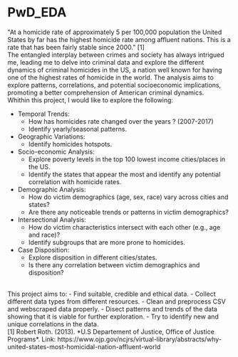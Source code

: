 # PwD_EDA

"At a homicide rate of approximately 5 per 100,000 population the United States by far has the highest homicide rate among affluent nations. This is a rate that has been fairly stable since 2000." [1]
<br/>
The entangled interplay between crimes and society has always intrigued me, leading me to delve into criminal data and explore the different dynamics of criminal homicides in the US, a nation well known for having one of the highest rates of homicide in the world.
The analysis aims to explore patterns, correlations, and potential socioeconomic implications, promoting a better comprehension of American criminal dynamics.
<br/>
Whithin this project, I would like to explore the following:
- Temporal Trends:
  - How has homicides rate changed over the years ? (2007-2017)
  - Identify yearly/seasonal patterns.
- Geographic Variations:
  - Identify homicides hotspots.
- Socio-economic Analysis:
  - Explore poverty levels in the top 100 lowest income cities/places in the US.
  - Identify the states that appear the most and identify any potential correlation with homicide rates.
- Demographic Analysis:
  - How do victim demographics (age, sex, race) vary across cities and states?
  - Are there any noticeable trends or patterns in victim demographics?
- Intersectional Analysis:
  - How do victim characteristics intersect with each other (e.g., age and race)?
  - Identify subgroups that are more prone to homicides.
- Case Disposition:
  - Explore disposition in different cities/states.
  - Is there any correlation between victim demographics and disposition?
<br/>
This project aims to:
- Find suitable, credible and ethical data.
- Collect different data types from different resources.
- Clean and preprocess CSV and webscraped data properly.
- Disect patterns and trends of the data showing that it is viable for further exploration.
- Try to identify new and unique correlations in the data.
<br/>
[1] Robert Roth. (2013). *U.S Departement of Justice, Office of Justice Programs*. Link: https://www.ojp.gov/ncjrs/virtual-library/abstracts/why-united-states-most-homicidal-nation-affluent-world
